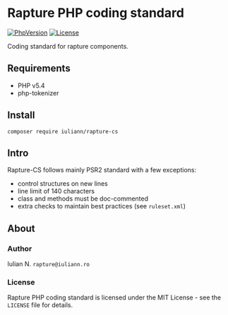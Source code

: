 # Rapture PHP coding standard

[![PhpVersion](https://img.shields.io/badge/php-5.4-orange.svg?style=flat-square)](#)
[![License](https://img.shields.io/badge/license-MIT-blue.svg?style=flat-square)](#)

Coding standard for rapture components.

## Requirements

- PHP v5.4
- php-tokenizer

## Install

```
composer require iuliann/rapture-cs
```

## Intro

Rapture-CS follows mainly PSR2 standard with a few exceptions:
- control structures on new lines
- line limit of 140 characters
- class and methods must be doc-commented
- extra checks to maintain best practices (see `ruleset.xml`)

## About

### Author

Iulian N. `rapture@iuliann.ro`

### License

Rapture PHP coding standard is licensed under the MIT License - see the `LICENSE` file for details.
